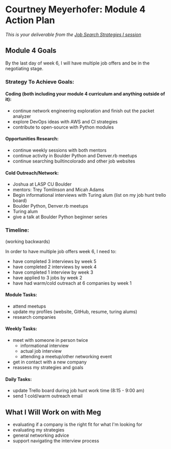 # Courtney Meyerhofer: Module 4 Action Plan 
*This is your deliverable from the [Job Search Strategies I session](https://github.com/turingschool/career-development-curriculum/blob/master/module_three/job_search_strategies_i.md)*

## Module 4 Goals

By the last day of week 6, I will have multiple job offers and be in the negotiating stage.

### Strategy To Achieve Goals:

#### Coding (both including your module 4 curriculum and anything outside of it):
* continue network engineering exploration and finish out the packet analyzer
* explore DevOps ideas with AWS and CI strategies
* contribute to open-source with Python modules

#### Opportunities Research:
* continue weekly sessions with both mentors
* continue activity in Boulder Python and Denver.rb meetups
* continue searching builtincolorado and other job websites

#### Cold Outreach/Network:
* Joshua at LASP CU Boulder
* mentors: Trey Tomlinson and Micah Adams
* Begin informational interviews with Turing alum (list on my job hunt trello board)
* Boulder Python, Denver.rb meetups
* Turing alum
* give a talk at Boulder Python beginner series

### Timeline:
(working backwards)

In order to have multiple job offers week 6, I need to:

* have completed 3 interviews by week 5
* have completed 2 interviews by week 4
* have completed 1 interview by week 3
* have applied to 3 jobs by week 2
* have had warm/cold outreach at 6 companies by week 1

#### Module Tasks:
* attend meetups
* update my profiles (website, GitHub, resume, turing alums)
* research companies

#### Weekly Tasks:

* meet with someone in person twice
  * informational interview
  * actual job interview
  * attending a meetup/other networking event
* get in contact with a new company
* reassess my strategies and goals

#### Daily Tasks:

* update Trello board during job hunt work time (8:15 - 9:00 am)
* send 1 cold/warm outreach email

## What I Will Work on with Meg

* evaluating if a company is the right fit for what I'm looking for
* evaluating my strategies
* general networking advice
* support navigating the interview process

